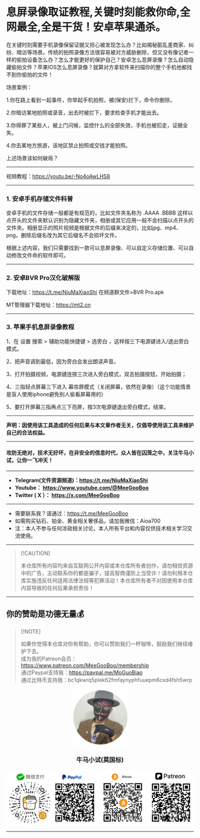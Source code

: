 # 息屏录像取证教程,关键时刻能救你命,全网最全,全是干货！安卓苹果通杀。

在关键时刻需要手机录像保留证据又担心被发现怎么办？比如揭秘脏乱差商家、纠纷、暗访等场景。传统的拍照录像方法很容易被对方威胁删除，但又没有像记者一样的偷拍设备怎么办？怎么才能更好的保护自己？安卓怎么息屏录像？怎么自动隐藏偷拍文件？苹果IOS怎么息屏录像？就算对方拿软件来扫描你的整个手机他都找不到你偷拍的文件！

场景案例：

1.你在路上看到一起事件，你举起手机拍照，被(保安)拦下，命令你删除。

2.你暗访某地拍照或录音，出去时被拦下，要求检查手机才能出去。

3.你得罪了某些人，被上门问候，监控什么的全部失效，手机也被扣走，证据全失。

4.你去某地方旅游，该地区禁止拍照或交钱才能拍照。

上述场景该如何破局？

****

视频教程：https://youtu.be/-No4oAwLHS8

****

### 1. 安卓手机存储文件科普

安卓手机的文件存储一般都是有规范的，比如文件夹名称为 .AAAA  .BBBB 这样以点开头的文件夹默认识别为隐藏文件夹，相册或其它应用一般不会扫描以点开头的文件夹。相册显示的照片视频是根据文件的后缀来决定的，比如jpg、mp4、png，删除后缀名改为其它后缀名不会损坏文件。

根据上述内容，我们只需要找到一款可以息屏录像、可以自定义存储位置、可以自动修改文件命的软件即可。

****

### 2. 安卓BVR Pro汉化破解版

下载地址：https://t.me/NiuMaXiaoShi  在频道群文件>BVR Pro.apk

MT管理器下载地址：https://mt2.cn

****

### 3. 苹果手机息屏录像教程

1、在 设置 搜索 > 辅助功能快捷键 > 选旁白 ，这样按三下电源键进入/退出旁白模式。

2、把声音调到最低，因为旁白会发出朗读声音。

3、打开拍摄视频，电源键连按三次进入旁白模式，双击拍摄按钮，开始拍摄；

4、三指轻点屏幕三下进入 幕帘屏模式（关闭屏幕，依然在录像）（这个功能情景是盲人使用iphone避免别人偷看屏幕用的）

5、要打开屏幕三指再点三下亮屏，按3次电源键退出旁白模式，结束。



****

**声明：因使用该工具造成的任何后果与本文章作者无关，仅倡导使用该工具来维护自己的合法权益。**

****

#### 攻防无绝对，技术无好坏，在非安全的信息时代，众人皆在囚笼之中，关注牛马小试，让你一飞冲天！

****

- **Telegram(文件资源频道)：https://t.me/NiuMaXiaoShi**
- **Youtube：  https://www.youtube.com/@MeeGooBoo**
- **Twitter ( X ）：  https://x.com/MeeGooBoo**

****

- 需要联系我？请通过：https://t.me/MeeGooBoo
- 如需购买钻石、铂金、黄金相关奢侈品，请加我微信：Aioa700
- 注：本人不参与任何涉政相关讨论，本人所有平台和内容仅供技术相关学习交流使用。

****

>  [!CAUTION]
>
> 本仓库所有内容均来自互联网公开内容或本仓库所有者创作，请勿相信资源中的广告，主动联系你的都是骗子，提高智商谨防上当受诈！请勿利用本仓库实施违反任何适用法律法规等犯罪活动！本仓库所有者不对因使用本仓库内容导致的任何后果承担责任！

****

## 你的赞助是功德无量💰

>  [!NOTE]
>
> 如果你觉得本仓库对你有帮助，你可以赞助我们一杯咖啡，鼓励我们继续维护下去。<br>
> 成为我的Patreon会员：https://www.patreon.com/MeeGooBoo/membership<br>
> 通过Paypal支持我：https://paypal.me/MoGuoBiao<br>
> 通过比特币支持我：bc1qkwrq5plek62fmfaynyphfuuepm6cxd4fsh5wrp



<p align="center" >
    <img src="https://raw.githubusercontent.com/MeeGooBoo/2025/refs/heads/main/static/imgs/logo.png" width="150">
    <h3 align="center">牛马小试(莫国标)</h3>
    <p align="center">
        <img src="https://raw.githubusercontent.com/MeeGooBoo/2025/refs/heads/main/static/imgs/pays.png">
    </p>
</p>


****
